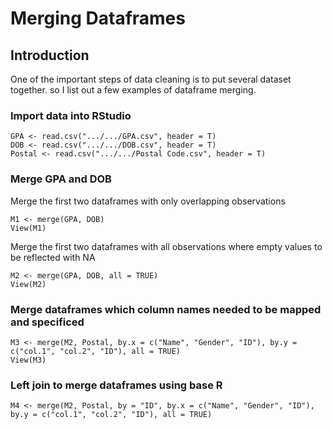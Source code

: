 # Merging Dataframes

## Introduction
One of the important steps of data cleaning is to put several dataset together. so I list out a few examples of dataframe merging. 

### Import data into RStudio
```{r}
GPA <- read.csv(".../.../GPA.csv", header = T)
DOB <- read.csv(".../.../DOB.csv", header = T)
Postal <- read.csv(".../.../Postal Code.csv", header = T)
```

### Merge GPA and DOB
Merge the first two dataframes with only overlapping observations
```{r}
M1 <- merge(GPA, DOB)
View(M1)
```

Merge the first two dataframes with all observations where empty values to be reflected with NA
```{r}
M2 <- merge(GPA, DOB, all = TRUE)
View(M2)
```

### Merge dataframes which column names needed to be mapped and specificed
```{r}
M3 <- merge(M2, Postal, by.x = c("Name", "Gender", "ID"), by.y = c("col.1", "col.2", "ID"), all = TRUE)
View(M3)
```


### Left join to merge dataframes using base R
```{r}
M4 <- merge(M2, Postal, by = "ID", by.x = c("Name", "Gender", "ID"), by.y = c("col.1", "col.2", "ID"), all = TRUE)
```
